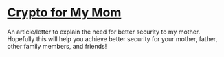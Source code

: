 # [Crypto for My Mom](https://medium.com/@ljrudberg/crypto-for-my-mom-80759ddaf2e8)

An article/letter to explain the need for better security to my mother.
Hopefully this will help you achieve better security for your mother, father, other family members, and friends!
